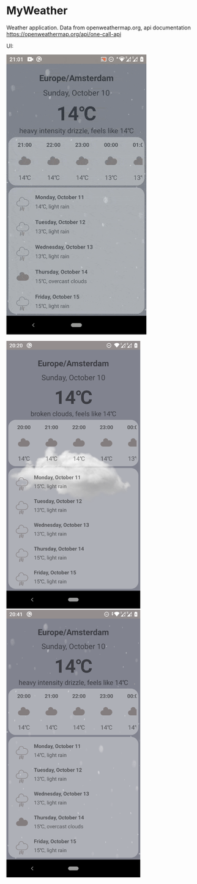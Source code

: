 # MyWeather

Weather application.
Data from openweathermap.org, api documentation https://openweathermap.org/api/one-call-api

UI:

![](https://raw.githubusercontent.com/ElenaIbr/MyWeather/master/demo_weather.gif)

<img src="https://raw.githubusercontent.com/ElenaIbr/MyWeather/master/Screenshot_20211010-202032.png" alt="Your image title" width="350"/>
<img src="https://raw.githubusercontent.com/ElenaIbr/MyWeather/master/Screenshot_20211010-204153.png" alt="Your image title" width="350"/>







